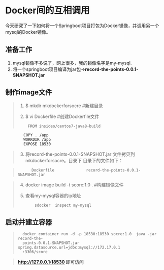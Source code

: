 # Docker间的互相调用

今天研究了一下如何将一个Springboot项目打包为Docker镜像，并调用另一个mysql的Docker镜像。

## 准备工作
1.	mysql镜像不多说了，网上很多，我的镜像名字是my-mysql.
2. 将一个springboot项目编译为jar包->**record-the-points-0.0.1-SNAPSHOT.jar**

## 制作image文件
>	1. $	mkdir mkdockerforsocre  #新建目录
>	2. $	vi Dockerfile       #创建Dockerfile文件
>			
>			FROM insideo/centos7-java8-build
			COPY . /app
			WORKDIR /app
			EXPOSE 18530
			
>	3. 将record-the-points-0.0.1-SNAPSHOT.jar 文件拷贝到mkdockerforsocre。目录下
目录下的文件如下：

>     		Dockerfile				record-the-points-0.0.1-SNAPSHOT.jar


> 4. docker image build -t score:1.0 .   #构建镜像文件
>5. 查看my-mysql容器的ip地址
>
>			 sdocker  inspect my-mysql
>

## 启动并建立容器
>		
>		docker container run -d -p 18530:18530 socre:1.0  java -jar record-the-
>		points-0.0.1-SNAPSHOT.jar  spring.datasource.url=jdbc:mysql://172.17.0.1
>		:3306/score	

>**http://127.0.0.1:18530  即可访问**